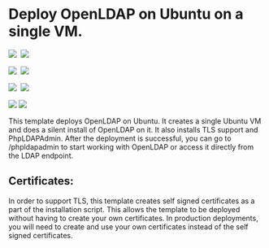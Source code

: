 # Deploy OpenLDAP on Ubuntu on a single VM.

<IMG SRC="https://azbotstorage.blob.core.windows.net/badges/openldap-singlevm-ubuntu/PublicLastTestDate.svg" />&nbsp;
<IMG SRC="https://azbotstorage.blob.core.windows.net/badges/openldap-singlevm-ubuntu/PublicDeployment.svg" />&nbsp;

<IMG SRC="https://azbotstorage.blob.core.windows.net/badges/openldap-singlevm-ubuntu/FairfaxLastTestDate.svg" />&nbsp;
<IMG SRC="https://azbotstorage.blob.core.windows.net/badges/openldap-singlevm-ubuntu/FairfaxDeployment.svg" />&nbsp;

<IMG SRC="https://azbotstorage.blob.core.windows.net/badges/openldap-singlevm-ubuntu/BestPracticeResult.svg" />&nbsp;
<IMG SRC="https://azbotstorage.blob.core.windows.net/badges/openldap-singlevm-ubuntu/CredScanResult.svg" />&nbsp;

<a href="https://portal.azure.com/#create/Microsoft.Template/uri/https%3A%2F%2Fraw.githubusercontent.com%2FAzure%2Fazure-quickstart-templates%2Fmaster%2Fopenldap-singlevm-ubuntu%2Fazuredeploy.json" target="_blank"><img src="http://azuredeploy.net/deploybutton.png"/></a>
<a href="http://armviz.io/#/?load=https%3A%2F%2Fraw.githubusercontent.com%2FAzure%2Fazure-quickstart-templates%2Fmaster%2Fopenldap-singlevm-ubuntu%2Fazuredeploy.json" target="_blank">
    <img src="http://armviz.io/visualizebutton.png"/>
</a>

This template deploys OpenLDAP on Ubuntu. It creates a single Ubuntu VM and does a silent install of OpenLDAP on it. It also installs TLS support and PhpLDAPAdmin. After the deployment is successful, you can go to /phpldapadmin to start working with OpenLDAP or access it directly from the LDAP endpoint.

## Certificates:
In order to support TLS, this template creates self signed certificates as a part of the installation script. This allows the template to be deployed without having to create your own certificates. In production deployments, you will need to create and use your own certificates instead of the self signed certificates.

